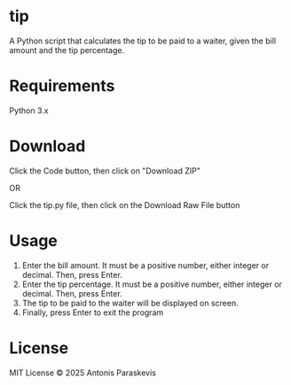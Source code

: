 # tip
A Python script that calculates the tip to be paid to a waiter, given the bill amount and the tip percentage.

# Requirements
Python 3.x

# Download
Click the Code button, then click on "Download ZIP"

OR

Click the tip.py file, then click on the Download Raw File button

# Usage
1. Enter the bill amount. It must be a positive number, either integer or decimal. Then, press Enter.
2. Enter the tip percentage. It must be a positive number, either integer or decimal. Then, press Enter.
3. The tip to be paid to the waiter will be displayed on screen.
4. Finally, press Enter to exit the program

# License
MIT License © 2025 Antonis Paraskevis
